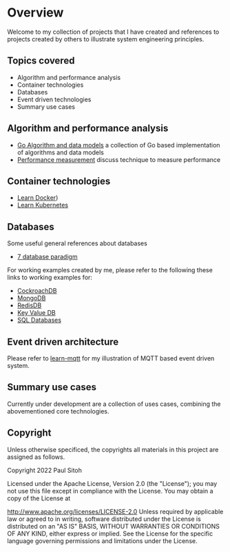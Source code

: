 # Overview

Welcome to my collection of projects that I have created and references to projects created by others to illustrate system engineering principles.

## Topics covered

* Algorithm and performance analysis
* Container technologies
* Databases
* Event driven technologies
* Summary use cases

## Algorithm and performance analysis

* [Go Algorithm and data models](https://github.com/paulwizviz/go-algo) a collection of Go based implementation of algorithms and data models
* [Performance measurement](https://github.com/paulwizviz/compute-performance.git) discuss technique to measure performance

## Container technologies

* [Learn Docker](https://github.com/paulwizviz/learn-docker.git))
* [Learn Kubernetes](https://github.com/paulwizviz/learn-k8s.git)

## Databases

Some useful general references about databases

* [7 database paradigm](https://www.youtube.com/watch?v=W2Z7fbCLSTw)

For working examples created by me, please refer to the following these links to working examples for:

* [CockroachDB](https://github.com/paulwizviz/learn-cockroachdb)
* [MongoDB](https://github.com/paulwizviz/learn-mongodb)
* [RedisDB](https://github.com/paulwizviz/learn-redis)
* [Key Value DB](https://github.com/paulwizviz/learn-keyvaluedb)
* [SQL Databases](https://github.com/paulwizviz/learn-sql)

## Event driven architecture

Please refer to [learn-mqtt](https://github.com/paulwizviz/learn-mqtt) for my illustration of MQTT based event driven system.

## Summary use cases

Currently under development are a collection of uses cases, combining the abovementioned core technologies.


## Copyright

Unless otherwise specificed, the copyrights all materials in this project are assigned as follows.

Copyright 2022 Paul Sitoh

Licensed under the Apache License, Version 2.0 (the "License"); you may not use this file except in compliance with the License. You may obtain a copy of the License at

http://www.apache.org/licenses/LICENSE-2.0
Unless required by applicable law or agreed to in writing, software distributed under the License is distributed on an "AS IS" BASIS, WITHOUT WARRANTIES OR CONDITIONS OF ANY KIND, either express or implied. See the License for the specific language governing permissions and limitations under the License.